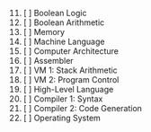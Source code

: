 11. [ ] Boolean Logic 
2. [ ] Boolean Arithmetic
3. [ ] Memory
4. [ ] Machine Language
5. [ ] Computer Architecture
6. [ ] Assembler
7. [ ] VM 1: Stack Arithmetic
8. [ ] VM 2: Program Control
9. [ ] High-Level Language
10. [ ] Compiler 1: Syntax
11. [ ] Compiler 2: Code Generation
12. [ ] Operating System

